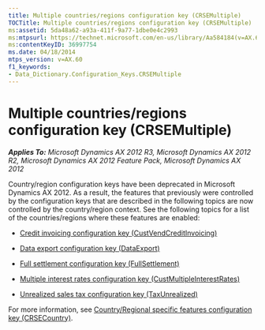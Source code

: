 ```yaml
---
title: Multiple countries/regions configuration key (CRSEMultiple)
TOCTitle: Multiple countries/regions configuration key (CRSEMultiple)
ms:assetid: 5da48a62-a93a-411f-9a77-1dbe0e4c2993
ms:mtpsurl: https://technet.microsoft.com/en-us/library/Aa584184(v=AX.60)
ms:contentKeyID: 36997754
ms.date: 04/18/2014
mtps_version: v=AX.60
f1_keywords:
- Data_Dictionary.Configuration_Keys.CRSEMultiple
---
```


# Multiple countries/regions configuration key (CRSEMultiple) 


_**Applies To:** Microsoft Dynamics AX 2012 R3, Microsoft Dynamics AX 2012 R2, Microsoft Dynamics AX 2012 Feature Pack, Microsoft Dynamics AX 2012_

Country/region configuration keys have been deprecated in Microsoft Dynamics AX 2012. As a result, the features that previously were controlled by the configuration keys that are described in the following topics are now controlled by the country/region context. See the following topics for a list of the countries/regions where these features are enabled:

  - [Credit invoicing configuration key (CustVendCreditInvoicing)](credit-invoicing-configuration-key-custvendcreditinvoicing.md)

  - [Data export configuration key (DataExport)](data-export-configuration-key-dataexport.md)

  - [Full settlement configuration key (FullSettlement)](full-settlement-configuration-key-fullsettlement.md)

  - [Multiple interest rates configuration key (CustMultipleInterestRates)](multiple-interest-rates-configuration-key-custmultipleinterestrates.md)

  - [Unrealized sales tax configuration key (TaxUnrealized)](unrealized-sales-tax-configuration-key-taxunrealized.md)

For more information, see [Country/Regional specific features configuration key (CRSECountry)](country-regional-specific-features-configuration-key-crsecountry.md).

  


